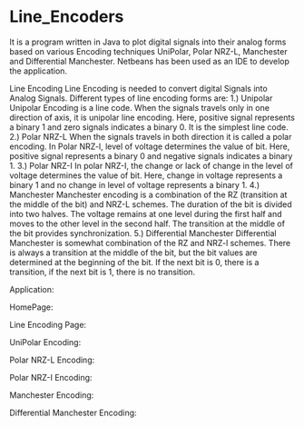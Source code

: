 # Line_Encoders
It is a program written in Java to plot digital signals into their analog forms based on various Encoding techniques UniPolar, Polar NRZ-L, Manchester and Differential Manchester. Netbeans has been used as an IDE to develop the application.

Line Encoding
Line Encoding is needed to convert digital Signals into Analog Signals.
Different types of line encoding forms are:
1.)	Unipolar
Unipolar Encoding is a line code.
When the signals travels only in one direction of axis, it is unipolar line encoding.
Here, positive signal represents a binary 1 and zero signals indicates a binary 0.
It is the simplest line code. 
2.)	Polar NRZ-L
When the signals travels in both direction it is called a polar encoding.
In Polar NRZ-l, level of voltage determines the value of bit.
Here, positive signal represents a binary 0 and negative signals indicates a binary 1.
3.)	Polar NRZ-I
In polar NRZ-I, the change or lack of change in the level of voltage determines the value of bit.
Here, change in voltage represents a binary 1 and no change in level of voltage represents a binary 1.
4.)	Manchester
Manchester encoding is a combination of the RZ (transition at the middle of the bit) and NRZ-L schemes. The duration of the bit is divided into two halves. The voltage remains at one level during the first half and moves to the other level in the second half. The transition at the middle of the bit provides synchronization.
5.)	Differential Manchester
Differential Manchester is somewhat combination of the RZ and NRZ-l schemes.
There is always a transition at the middle of the bit, but the bit values are determined at the beginning of the bit. If the next bit is 0, there is a transition, if the next bit is 1, there is no transition.

Application:

HomePage:
 

Line Encoding Page:
 

UniPolar Encoding:
 

Polar NRZ-L Encoding:
 

Polar NRZ-I Encoding:
 

Manchester Encoding:

 

Differential Manchester Encoding:
 
